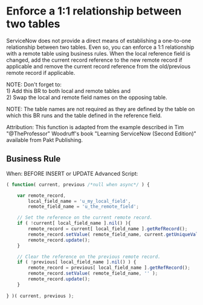 # Enforce a 1:1 relationship between two tables

ServiceNow does not provide a direct means of establishing a one-to-one relationship between two tables. Even so, you can enforce a 1:1 relationship with a remote table using business rules.
When the local reference field is changed, add the current record reference to the new remote record if applicable and remove the current record reference from the old/previous remote record if applicable.  

NOTE: Don't forget to:  
    1) Add this BR to both local and remote tables and   
    2) Swap the local and remote field names on the opposing table.  

NOTE: The table names are not required as they are defined by the table on which this BR runs and the table defined in the reference field.  

Attribution: This function is adapted from the example described in Tim "@TheProfessor" Woodruff's book "Learning ServiceNow (Second Edition)" available from Pakt Publishing.  
  

## Business Rule
When: BEFORE INSERT or UPDATE
Advanced Script:
```javascript
( function( current, previous /*null when async*/ ) {

    var remote_record,
        local_field_name = 'u_my_local_field',
        remote_field_name = 'u_the_remote_field';

    // Set the reference on the current remote record.
    if ( !current[ local_field_name ].nil() ){
        remote_record = current[ local_field_name ].getRefRecord();
        remote_record.setValue( remote_field_name, current.getUniqueValue() );
        remote_record.update();
    }

    // Clear the reference on the previous remote record.
    if ( !previous[ local_field_name ].nil() ) {
        remote_record = previous[ local_field_name ].getRefRecord();
        remote_record.setValue( remote_field_name, '' );
        remote_record.update();
    }
    
} )( current, previous );
